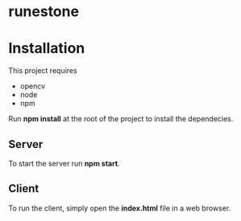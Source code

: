 # runestone

# Installation 
This project requires
* opencv
* node
* npm

Run **npm install** at the root of the project to install the dependecies.

## Server  
To start the server run **npm start**.

## Client 
To run the client, simply open the **index.html** file in a web browser. 
